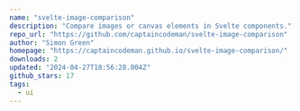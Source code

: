 ```yaml
---
name: "svelte-image-comparison"
description: "Compare images or canvas elements in Svelte components."
repo_url: "https://github.com/captaincodeman/svelte-image-comparison"
author: "Simon Green"
homepage: "https://captaincodeman.github.io/svelte-image-comparison/"
downloads: 2
updated: "2024-04-27T18:56:28.004Z"
github_stars: 17
tags: 
  - ui
---
```

